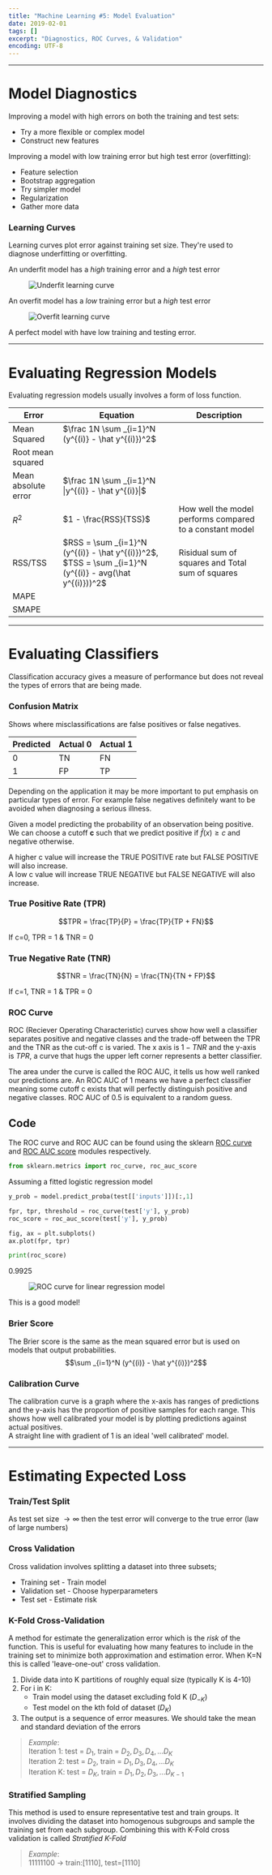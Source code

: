 ```yaml
---
title: "Machine Learning #5: Model Evaluation"
date: 2019-02-01
tags: []
excerpt: "Diagnostics, ROC Curves, & Validation"
encoding: UTF-8
---
```


---
# Model Diagnostics

Improving a model with high errors on both the training and test sets:

- Try a more flexible or complex model
- Construct new features

Improving a model with low training error but high test error (overfitting):

- Feature selection
- Bootstrap aggregation
- Try simpler model
- Regularization
- Gather more data

### Learning Curves

Learning curves plot error against training set size. They're used to diagnose underfitting or overfitting.

An underfit model has a *high* training error and a *high* test error

<figure style="width: 100%" class="align-centre">
<img src="{{ site.url }}{{ site.baseurl }}/assets/images/12-underfit.png" alt="Underfit learning curve">
</figure>

An overfit model has a *low* training error but a *high* test error

<figure style="width: 100%" class="align-centre">
<img src="{{ site.url }}{{ site.baseurl }}/assets/images/12-overfit.png" alt="Overfit learning curve">
</figure>

A perfect model with have low training and testing error.

---
# Evaluating Regression Models

Evaluating regression models usually involves a form of loss function.

|Error|Equation|Description|
|---|---|---|
|Mean Squared|$\frac 1N \sum _{i=1}^N (y^{(i)} - \hat y^{(i)})^2$||
|Root mean squared|||
|Mean absolute error|$\frac 1N \sum _{i=1}^N \|y^{(i)} - \hat y^{(i)}\|$||
|$R^2$|$1 - \frac{RSS}{TSS}$|How well the model performs compared to a constant model|
|RSS/TSS|$RSS = \sum _{i=1}^N (y^{(i)} - \hat y^{(i)})^2$, $TSS = \sum _{i=1}^N (y^{(i)} - avg(\hat y^{(i)}))^2$|Risidual sum of squares and Total sum of squares|
|MAPE|||
|SMAPE|||

---
# Evaluating Classifiers

Classification accuracy gives a measure of performance but does not reveal the types of errors that are being made.

### Confusion Matrix

Shows where misclassifications are false positives or false negatives.

|Predicted|Actual 0|Actual 1|
|---|---|---|
|0|TN|FN|
|1|FP|TP|

Depending on the application it may be more important to put emphasis on particular types of error. For example false negatives definitely want to be avoided when diagnosing a serious illness.  

Given a model predicting the probability of an observation being positive. We can choose a cutoff **c** such that we predict positive if $\hat f(x) \geq c$ and negative otherwise.

A higher c value will increase the TRUE POSITIVE rate but FALSE POSITIVE will also increase.  
A low c value will increase TRUE NEGATIVE but FALSE NEGATIVE will also increase.

### True Positive Rate (TPR)

$$TPR = \frac{TP}{P} = \frac{TP}{TP + FN}$$

If c=0, TPR = 1 & TNR = 0

### True Negative Rate (TNR)

$$TNR = \frac{TN}{N} = \frac{TN}{TN + FP}$$

If c=1, TNR = 1 & TPR = 0

### ROC Curve

ROC (Reciever Operating Characteristic) curves show how well a classifier separates positive and negative classes and the trade-off between the TPR and the TNR as the cut-off c is varied. The x axis is $1-TNR$ and the y-axis is $TPR$, a curve that hugs the upper left corner represents a better classifier.  

The area under the curve is called the ROC AUC, it tells us how well ranked our predictions are. An ROC AUC of 1 means we have a perfect classifier meaning some cutoff c exists that will perfectly distinguish positive and negative classes. ROC AUC of 0.5 is equivalent to a random guess.

## Code

The ROC curve and ROC AUC can be found using the sklearn [ROC curve](https://scikit-learn.org/stable/modules/generated/sklearn.metrics.roc_curve.html) and [ROC AUC score](https://scikit-learn.org/stable/modules/generated/sklearn.metrics.roc_auc_score.html) modules respectively.

```python
from sklearn.metrics import roc_curve, roc_auc_score
```

Assuming a fitted logistic regression model

```python
y_prob = model.predict_proba(test[['inputs']])[:,1]

fpr, tpr, threshold = roc_curve(test['y'], y_prob)
roc_score = roc_auc_score(test['y'], y_prob)

fig, ax = plt.subplots()
ax.plot(fpr, tpr)

print(roc_score)
```

0.9925

<figure style="width: 100%" class="align-centre">
<img src="{{ site.url }}{{ site.baseurl }}/assets/images/12-roc.png" alt="ROC curve for linear regression model">
</figure>

This is a good model!

### Brier Score

The Brier score is the same as the mean squared error but is used on models that output probabilities.
$$\sum _{i=1}^N (y^{(i)} - \hat y^{(i)})^2$$

### Calibration Curve

The calibration curve is a graph where the x-axis has ranges of predictions and the y-axis has the proportion of positive samples for each range. This shows how well calibrated your model is by plotting predictions against actual positives.  
A straight line with gradient of 1 is an ideal 'well calibrated' model.

---
# Estimating Expected Loss

### Train/Test Split

As test set size $\to \infty$ then the test error will converge to the true error (law of large numbers)

### Cross Validation

Cross validation involves splitting a dataset into three subsets;

- Training set - Train model
- Validation set - Choose hyperparameters
- Test set - Estimate risk

### K-Fold Cross-Validation

A method for estimate the generalization error which is the *risk* of the function. This is useful for evaluating how many features to include in the training set to minimize both approximation and estimation error. When K=N this is called 'leave-one-out' cross validation.

1. Divide data into K partitions of roughly equal size (typically K is 4-10)
2. For i in K:
   - Train model using the dataset excluding fold K ($D_{-K}$)
   - Test model on the kth fold of dataset ($D_K$)
3. The output is a sequence of error measures. We should take the mean and standard deviation of the errors

> *Example*:  
> Iteration 1: test = $D_1$, train = $D_2, D_3, D_4, ... D_K$  
> Iteration 2: test = $D_2$, train = $D_1, D_3, D_4, ... D_K$  
> Iteration K: test = $D_K$, train = $D_1, D_2, D_3, ... D_{K-1}$

### Stratified Sampling

This method is used to ensure representative test and train groups. It involves dividing the dataset into homogenous subgroups and sample the training set from each subgroup. Combining this with K-Fold cross validation is called *Stratified K-Fold*

> *Example*:  
> 11111100 -> train:[1110], test=[1110]